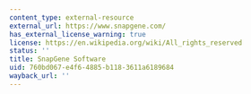 ```yaml
---
content_type: external-resource
external_url: https://www.snapgene.com/
has_external_license_warning: true
license: https://en.wikipedia.org/wiki/All_rights_reserved
status: ''
title: SnapGene Software
uid: 760bd067-e4f6-4885-b118-3611a6189684
wayback_url: ''
---
```

